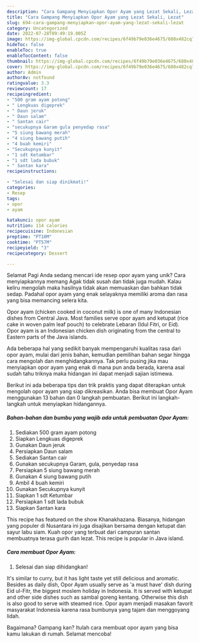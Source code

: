 ```yaml
---
description: "Cara Gampang Menyiapkan Opor Ayam yang Lezat Sekali, Lezat"
title: "Cara Gampang Menyiapkan Opor Ayam yang Lezat Sekali, Lezat"
slug: 694-cara-gampang-menyiapkan-opor-ayam-yang-lezat-sekali-lezat
category: Uncategorized
date: 2022-07-28T09:49:19.005Z
image: https://img-global.cpcdn.com/recipes/6f49b79e036e4675/680x482cq70/opor-ayam-foto-resep-utama.jpg
hideToc: false
enableToc: true
enableTocContent: false
thumbnail: https://img-global.cpcdn.com/recipes/6f49b79e036e4675/680x482cq70/opor-ayam-foto-resep-utama.jpg
cover: https://img-global.cpcdn.com/recipes/6f49b79e036e4675/680x482cq70/opor-ayam-foto-resep-utama.jpg
author: Admin
authorAv: notfound
ratingvalue: 3.3
reviewcount: 17
recipeingredient:
- "500 gram ayam potong"
- " Lengkuas digeprek"
- " Daun jeruk"
- " Daun salam"
- " Santan cair"
- "secukupnya Garam gula penyedap rasa"
- "5 siung bawang merah"
- "4 siung bawang putih"
- "4 buah kemiri"
- "Secukupnya kunyit"
- "1 sdt Ketumbar"
- "1 sdt lada bubuk"
- " Santan kara"
recipeinstructions:

- "Selesai dan siap dinikmati!"
categories:
- Resep
tags:
- opor
- ayam

katakunci: opor ayam 
nutrition: 114 calories
recipecuisine: Indonesian
preptime: "PT10M"
cooktime: "PT57M"
recipeyield: "3"
recipecategory: Dessert

---
```



Selamat Pagi Anda sedang mencari ide resep opor ayam yang unik? Cara menyiapkannya memang Agak tidak susah dan tidak juga mudah. Kalau keliru mengolah maka hasilnya tidak akan memuaskan dan bahkan tidak sedap. Padahal opor ayam yang enak selayaknya memiliki aroma dan rasa yang bisa memancing selera kita.


Opor ayam (chicken cooked in coconut milk) is one of many Indonesian dishes from Central Java. Most families serve opor ayam and ketupat (rice cake in woven palm leaf pouch) to celebrate Lebaran (Idul Fitri, or Eid). Opor ayam is an Indonesian chicken dish originating from the central to Eastern parts of the Java islands.

Ada beberapa hal yang sedikit banyak mempengaruhi kualitas rasa dari opor ayam, mulai dari jenis bahan, kemudian pemilihan bahan segar hingga cara mengolah dan menghidangkannya. Tak perlu pusing jika mau menyiapkan opor ayam yang enak di mana pun anda berada, karena asal sudah tahu triknya maka hidangan ini dapat menjadi sajian istimewa.


Berikut ini ada beberapa tips dan trik praktis yang dapat diterapkan untuk mengolah opor ayam yang siap dikreasikan. Anda bisa membuat Opor Ayam menggunakan 13 bahan dan 0 langkah pembuatan. Berikut ini langkah-langkah untuk menyiapkan hidangannya.

<!--inarticleads1-->

##### Bahan-bahan dan bumbu yang wajib ada untuk pembuatan Opor Ayam:

1. Sediakan 500 gram ayam potong
1. Siapkan  Lengkuas digeprek
1. Gunakan  Daun jeruk
1. Persiapkan  Daun salam
1. Sediakan  Santan cair
1. Gunakan secukupnya Garam, gula, penyedap rasa
1. Persiapkan 5 siung bawang merah
1. Gunakan 4 siung bawang putih
1. Ambil 4 buah kemiri
1. Gunakan Secukupnya kunyit
1. Siapkan 1 sdt Ketumbar
1. Persiapkan 1 sdt lada bubuk
1. Siapkan  Santan kara


This recipe has featured on the show Khanakhazana. Biasanya, hidangan yang populer di Nusantara ini juga disajikan bersama dengan ketupat dan sayur labu siam. Kuah opor yang terbuat dari campuran santan membuatnya terasa gurih dan lezat. This recipe is popular in Java island. 

<!--inarticleads2-->

##### Cara membuat Opor Ayam:


1. Selesai dan siap dihidangkan!

It&#39;s similar to curry, but it has light taste yet still delicious and aromatic. Besides as daily dish, Opor Ayam usually serve as &#39;a must have&#39; dish during Eid ul-Fitr, the biggest moslem holiday in Indonesia. It is served with ketupat and other side dishes such as sambal goreng kentang. Otherwise this dish is also good to serve with steamed rice. Opor ayam menjadi masakan favorit masyarakat Indonesia karena rasa bumbunya yang tajam dan menggoyang lidah. 

Bagaimana? Gampang kan? Itulah cara membuat opor ayam yang bisa kamu lakukan di rumah. Selamat mencoba!
